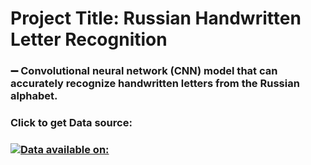 # Project Title: Russian Handwritten Letter Recognition

### ➖ Convolutional neural network (CNN) model that can accurately recognize handwritten letters from the         Russian alphabet.





### Click to get Data source:
### [![Data available on:](https://img.shields.io/badge/Data%20available%20on-gold?style=for-the-badge)](https://www.kaggle.com/datasets/tatianasnwrt/russian-handwritten-letters?resource=download)
